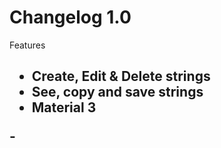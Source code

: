 # Changelog 1.0
<p>Features</p>
<h2 1.2 2024/05/19</h2>
<ul>
<li>Create, Edit & Delete strings</li>
<li>See, copy and save strings</li>
<li>Material 3</li>
</ul>-

